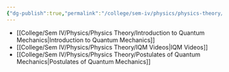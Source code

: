 ```yaml
---
{"dg-publish":true,"permalink":"/college/sem-iv/physics/physics-theory/physics-theory/"}
---
```



- [[College/Sem IV/Physics/Physics Theory/Introduction to Quantum Mechanics\|Introduction to Quantum Mechanics]]
- [[College/Sem IV/Physics/Physics Theory/IQM Videos\|IQM Videos]]
- [[College/Sem IV/Physics/Physics Theory/Postulates of Quantum Mechanics\|Postulates of Quantum Mechanics]]

